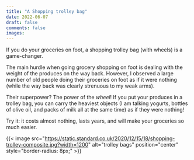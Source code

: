 ```yaml
---
title: "A Shopping trolley bag"
date: 2022-06-07
draft: false
comments: false
images:
---
```


If you do your groceries on foot, a shopping trolley bag (with wheels) is a game-changer.

The main hurdle when going grocery shopping on foot is dealing with the weight of the produces on the way back.
However, I observed a large number of old people doing their groceries on foot as if it were nothing (while the way back was clearly strenuous to my weak arms).

Their superpower? The power of the *wheel*!
If you put your produces in a trolley bag, you can carry the heaviest objects (I am talking yogurts, bottles of olive oil, and packs of milk all at the same time) as if they were nothing!

Try it: it costs almost nothing, lasts years, and will make your groceries so much easier.

{{< image src="https://static.standard.co.uk/2020/12/15/18/shopping-trolley-composite.jpg?width=1200" alt="trolley bags" position="center" style="border-radius: 8px;" >}}
